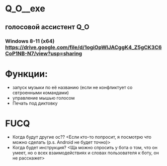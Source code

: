 # Q_O__exe
## голосовой ассистент Q_O
### Windows 8-11 (x64) https://drive.google.com/file/d/1ogiOpWIJACggK4_Z5gCK3C6CoP1NB-N7/view?usp=sharing
# Функции:
- запуск музыки по её названию (если не конфликтует со свтроенными командами)
- управление мышью голосом
- Печать под диктовку
# FUCQ
- Когда будут другие ос?? <Если кто-то попросит, я посмотрю что можно сделать (p.s. Android не будет точно)>
- Когда будет инструкция? <Ща можно спросить у бота о том, что он умеет, но о всех взаимодействиях и словах пользователя к боту, он не расскажет>
